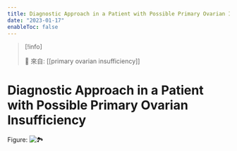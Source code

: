 ```yaml
---
title: Diagnostic Approach in a Patient with Possible Primary Ovarian Insufficiency
date: "2023-01-17"
enableToc: false
---
```


> [!info]
>
> 🌱 來自: [[primary ovarian insufficiency]]

# Diagnostic Approach in a Patient with Possible Primary Ovarian Insufficiency

Figure: ![🏞️](https://i.imgur.com/Hs9yC6C.jpg)




